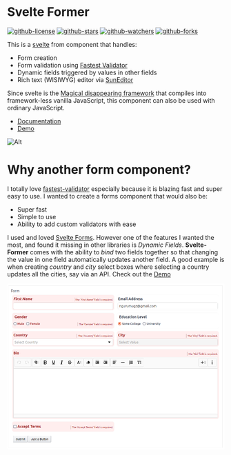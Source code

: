 <!--
 Copyright (c) 2024 Anthony Mugendi
 
 This software is released under the MIT License.
 https://opensource.org/licenses/MIT
-->

# Svelte Former

[![github-license](https://img.shields.io/github/license/mugendi/https://github.com/mugendi/svelte-former?style=social&logo=github)](https://github.com/mugendi/https://github.com/mugendi/svelte-former) [![github-stars](https://img.shields.io/github/stars/mugendi/svelte-former?style=social&logo=github)](https://github.com/mugendi/svelte-former) [![github-watchers](https://img.shields.io/github/watchers/mugendi/svelte-former?label=Watch&style=social&logo=github)](https://github.com/mugendi/svelte-former) [![github-forks](https://img.shields.io/github/forks/mugendi/svelte-former?label=Fork&style=social&logo=github)](https://github.com/mugendi/svelte-former) 

This is a [svelte](https://svelte.dev/) from component that handles:
- Form creation
- Form validation using [Fastest Validator](https://www.npmjs.com/package/fastest-validator)
- Dynamic fields triggered by values in other fields
- Rich text (WISIWYG) editor via [SunEditor](https://github.com/JiHong88/SunEditor)

Since svelte is the [Magical disappearing framework](https://v2.svelte.dev/) that compiles into framework-less vanilla JavaScript, this component can also be used with ordinary JavaScript.

- [Documentation](/docs)
- [Demo](https://mugendi.github.io/docs/svelte-former/)

![Alt](https://repobeats.axiom.co/api/embed/83c6d10682a20b1614e5f64ab3c7a248babf15f1.svg "Repobeats analytics image")

# Why another form component?

I totally love [fastest-validator](https://www.npmjs.com/package/fastest-validator) especially because it is blazing fast and super easy to use. I wanted to create a forms component that would also be:
- Super fast
- Simple to use
- Ability to add custom validators with ease

I used and loved [Svelte Forms](https://github.com/chainlist/svelte-forms). However one of the features I wanted the most, and found it missing in other libraries is *Dynamic Fields*. **Svelte-Former** comes with the ability to *bind* two fields together so that changing the value in one field automatically updates another field. A good example is when creating *country* and *city* select boxes where selecting a country updates all the cities, say via an API. Check out the [Demo](https://mugendi.github.io/docs/svelte-former/) 


![Screenshot](/docs/assets/screenshot.png)

